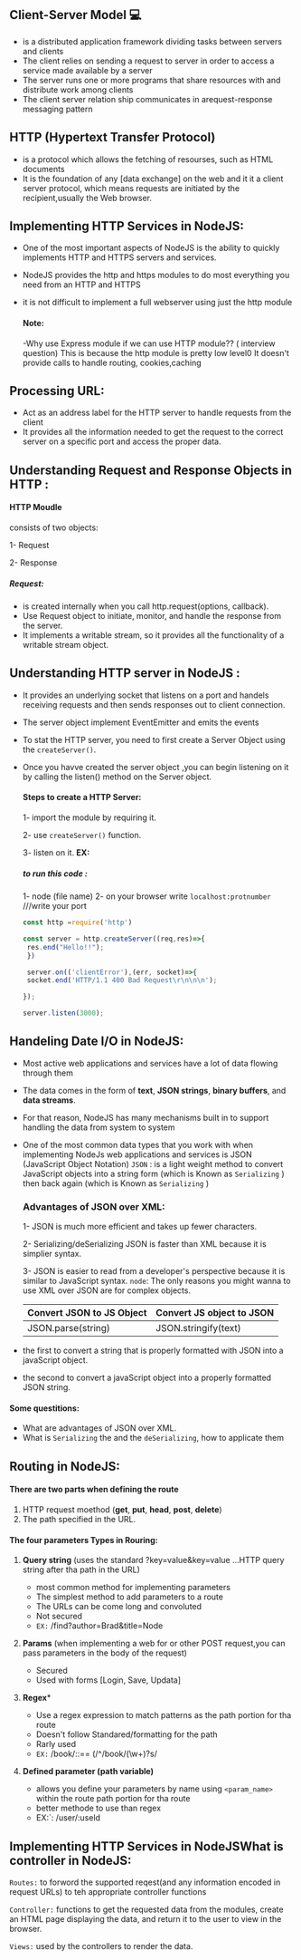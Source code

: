 ## Client-Server Model 💻
- is a distributed application framework dividing tasks between servers and clients
- The client relies on sending a request to server in order to access a service made available by a server
- The server runs one or more programs that share resources with and distribute work among clients
- The client server relation ship communicates in arequest-response messaging pattern

## HTTP (Hypertext Transfer Protocol)
 - is a protocol which allows the fetching of resourses, such as HTML documents
 - It is the foundation of any [data exchange] on the web and it it a client server protocol, which means requests are initiated by the recipient,usually the Web browser.

## Implementing HTTP Services in NodeJS: 
- One of the most important aspects of NodeJS is the ability to quickly implements 
  HTTP and HTTPS servers and services.
- NodeJS provides the http and https modules to do most everything you need from an HTTP and HTTPS
- it is not difficult to implement a full webserver using just the http module
  
  #### Note:
  -Why use Express module if we can use HTTP module?? ( interview question)
  This is because the http module is pretty low level0 It doesn't provide calls to handle routing, 
   cookies,caching
  
## Processing URL:
   - Act as an address label for the HTTP server to handle requests from the client
   - It provides all the information needed to get the request to the correct server on a specific port 
     and access the proper data.

## Understanding Request and Response Objects in HTTP :

  #### HTTP Moudle 
  consists of two objects:
  
  1- Request 
  
  2- Response
  
  ##### Request:
  
  - is created internally when you call http.request(options, callback).
  - Use Request object to initiate, monitor, and handle the response from the server.
  - It implements a writable stream, so it provides all the functionality of a writable stream object.




## Understanding HTTP server in NodeJS :
 - It provides an underlying socket that listens on a port and handels receiving requests and then sends responses 
   out to client connection.
 - The server object implement EventEmitter and emits the events
 - To stat the HTTP server, you need to first create a Server Object using the `createServer()`.
 - Once you havve created the server object ,you can begin listening on it by calling the listen() method on the 
   Server object.
   #### Steps to create a HTTP Server:
   
   1- import the module by requiring it.
   
   2- use  `createServer()` function.
   
   3- listen on it.
   **EX:**
   ##### to run this code :
   1- node (file name)
   2- on your browser write `localhost:protnumber`  ///write your port 
   ```javascript
   const http =require('http')

   const server = http.createServer((req,res)=>{
    res.end("Hello!!");
    })

    server.on(('clientError'),(err, socket)=>{
    socket.end('HTTP/1.1 400 Bad Request\r\n\n\n');

   });
   
   server.listen(3000);
   ```
   
## Handeling Date I/O in NodeJS:

- Most active web applications and services have a lot of data flowing through them
- The data comes in the form of **text**, **JSON strings**, **binary buffers**, and **data streams**.
- For that reason, NodeJS has many mechanisms built in to support handling the data from system to system
- One of the most common data types that you work with when implementing NodeJs web applications and services is JSON (JavaScript Object Notation)
`JSON` : is a light weight method to convert JavaScript objects into a string form (which is Known as `Serializing` ) then back again (which is Known as `Serializing` )

  ### Advantages of JSON over XML:
  
  1- JSON is much more efficient and takes up fewer characters.
  
  2- Serializing/deSerializing JSON is faster than XML because it is simplier syntax.
  
  3- JSON is easier to read from a developer's perspective because it is similar to JavaScript syntax.
  `node`: The only reasons you might wanna to use XML over JSON are for complex objects.
  
     | Convert JSON to JS Object  | Convert JS object to JSON  |
     |:---------------------------|:---------------------------|
     | JSON.parse(string)         | JSON.stringify(text)       |

* the first to convert a string that is properly formatted with JSON into a javaScript object.
  
* the second to convert a javaScript object into a properly formatted JSON string.
  
#### Some questitions:

- What are advantages of JSON over XML.
- What is `Serializing` the and the `deSerializing`, how to applicate them

## Routing in NodeJS:
  #### There are two parts when defining the route
  1) HTTP request moethod (**get**, **put**, **head**, **post**, **delete**)
  2) The path specified in the URL.

 #### The **four** parameters Types in Rouring:
   1) **Query string**  (uses the standard ?key=value&key=value ...HTTP query string after tha path in the URL)                                
      - most common method for implementing parameters
      - The simplest method to add parameters to a route
      - The URLs can be come long and convoluted
      - Not secured
      - `EX:` /find?author=Brad&title=Node
  
 3) **Params** (when implementing a web for or other POST request,you can pass parameters in the body of the request)
    - Secured
    - Used with forms [Login, Save, Updata]
     
 3) **Regex***
    - Use a regex expression to match patterns as the path portion for tha route
    - Doesn't follow Standared/formatting for the path
    - Rarly used
    - `EX:` /book/:<chapter>:<page>== (/^\/book\/(\w+)?s/
     
 4) **Defined parameter (path variable)**
    - allows you define your parameters by name using `<param_name>` within the route path portion for tha route
    - better methode to use than regex
    - EX:`: /user/:useld
      
## Implementing HTTP Services in NodeJSWhat is controller in NodeJS:

  `Routes:` to forword the supported reqest(and any information encoded in request URLs) to teh appropriate controller functions
   
  `Controller:` functions to get the requested data from the modules, create an HTML page displaying the data, and return it to the user to view in the browser.
   
  `Views:` used by the controllers to render the data.
   
   
